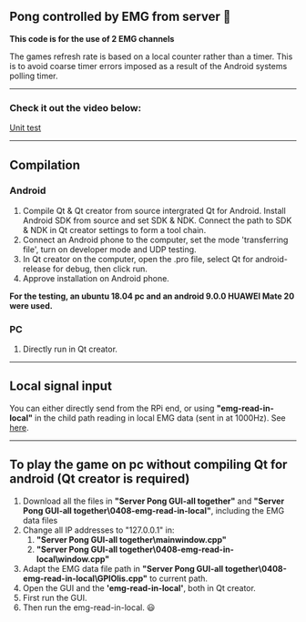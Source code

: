 
## Pong controlled by EMG from server :ping_pong:

**This code is for the use of 2 EMG channels**

The games refresh rate is based on a local counter rather than a timer. This is to avoid coarse timer errors imposed as a result of the Android systems polling timer.

---

### Check it out the video below:
[Unit test](https://www.youtube.com/watch?v=rDG5sTIDT1k)

---

## Compilation

### Android
1. Compile Qt & Qt creator from source intergrated Qt for Android. Install Android SDK from source and set SDK & NDK. Connect the path to SDK & NDK in Qt creator settings to form a tool chain.
2. Connect an Android phone to the computer, set the mode 'transferring file', turn on developer mode and UDP testing.
3. In Qt creator on the computer, open the .pro file, select Qt for android-release for debug, then click run.
4. Approve installation on Android phone. 

**For the testing, an ubuntu 18.04 pc and an android 9.0.0 HUAWEI Mate 20 were used.**

### PC
1. Directly run in Qt creator.

---

## Local signal input
 You can either directly send from the  RPi end, or using **"emg-read-in-local"** in the child path reading in local EMG data (sent in at 1000Hz). See [here](https://github.com/TheUltraSoundGuys/RTEP/tree/master/Server_end/Server%20Pong%20GUI-all%20together/0408-emg-read-in-local).
 
 ---
 
## To play the game on pc without compiling Qt for android (Qt creator is required)
1. Download all the files in **"Server Pong GUI-all together"** and **"Server Pong GUI-all together\0408-emg-read-in-local\"**, including the EMG data files
2. Change all IP addresses to "127.0.0.1" in:
   1. **"Server Pong GUI-all together\mainwindow.cpp"**
   1. **"Server Pong GUI-all together\0408-emg-read-in-local\window.cpp"** 
3. Adapt the EMG data file path in **"Server Pong GUI-all together\0408-emg-read-in-local\GPIOlis.cpp"** to current path.
3. Open the GUI and the **'emg-read-in-local'**, both in Qt creator.
4. First run the GUI.
5. Then run the emg-read-in-local. :smiley:
